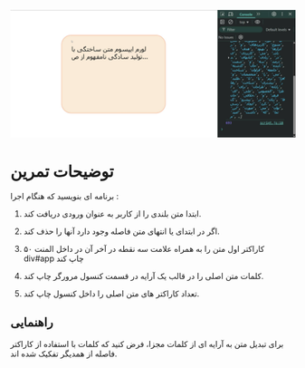 ![](starter/ui.png)

# توضیحات تمرین

برنامه ای بنویسید که هنگام اجرا :

1. ابتدا متن بلندی را از کاربر به عنوان ورودی دریافت کند.

2. اگر در ابتدای یا انتهای متن فاصله وجود دارد آنها را حذف کند.

3. ۵۰ کاراکتر اول متن را به همراه علامت سه نقطه در آخر آن در داخل المنت div#app چاپ کند

4. کلمات متن اصلی را در قالب یک آرایه در قسمت کنسول مرورگر چاپ کند.

5. تعداد کاراکتر های متن اصلی را داخل کنسول چاپ کند.

## راهنمایی

برای تبدیل متن به آرایه ای از کلمات مجزا، فرض کنید که کلمات با استفاده از کاراکتر فاصله از همدیگر تفکیک شده اند.
